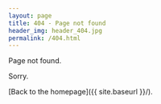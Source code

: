 ```yaml
---
layout: page
title: 404 - Page not found
header_img: header_404.jpg
permalink: /404.html
---
```


Page not found.

Sorry.

[Back to the homepage]({{ site.baseurl }}/).
